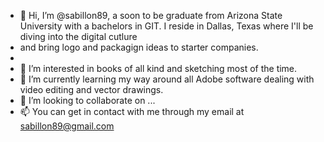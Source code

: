- 👋 Hi, I’m @sabillon89, a soon to be graduate from Arizona State University with a bachelors in GIT. I reside in Dallas, Texas where I'll be diving into the digital cutlure
- and bring logo and packagign ideas to starter companies. 
- 
- 👀 I’m interested in books of all kind and sketching most of the time. 
- 🌱 I’m currently learning my way around all Adobe software dealing with video editing and vector drawings. 
- 💞️ I’m looking to collaborate on ...
- 📫 You can get in contact with me through my email at sabillon89@gmail.com
<!---
sabillon89/sabillon89 is a ✨ special ✨ repository because its `README.md` (this file) appears on your GitHub profile.
You can click the Preview link to take a look at your changes.
--->

